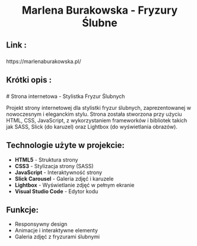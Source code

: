 <h1 align="center">Marlena Burakowska - Fryzury Ślubne</h1>

###

<h2 align="left">Link :</h2>

###

<p align="left"> https://marlenaburakowska.pl/ </p>

###

<h2 align="left">Krótki opis :</h2>

###

<p align="left">
  # Strona internetowa - Stylistka Fryzur Ślubnych

Projekt strony internetowej dla stylistki fryzur ślubnych, zaprezentowanej w nowoczesnym i eleganckim stylu. Strona została stworzona przy użyciu HTML, CSS, JavaScript, z wykorzystaniem frameworków i bibliotek takich jak SASS, Slick (do karuzel) oraz Lightbox (do wyświetlania obrazów). 

## Technologie użyte w projekcie:
- **HTML5** - Struktura strony
- **CSS3** - Stylizacja strony (SASS)
- **JavaScript** - Interaktywność strony
- **Slick Carousel** - Galeria zdjęć i karuzele
- **Lightbox** - Wyświetlanie zdjęć w pełnym ekranie
- **Visual Studio Code** - Edytor kodu

## Funkcje:
- Responsywny design
- Animacje i interaktywne elementy
- Galeria zdjęć z fryzurami ślubnymi



</p>

###
